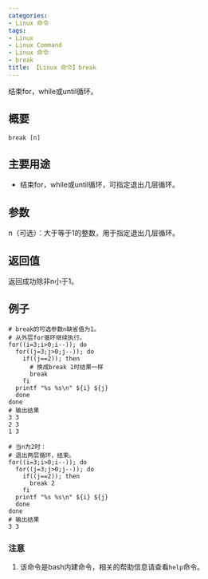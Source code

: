 ```yaml
---
categories:
- Linux 命令
tags:
- Linux
- Linux Command
- Linux 命令
- break
title: 【Linux 命令】break
---
```


结束for，while或until循环。

## 概要

```shell
break [n]
```

## 主要用途

- 结束for，while或until循环，可指定退出几层循环。


## 参数

n（可选）：大于等于1的整数，用于指定退出几层循环。

## 返回值

返回成功除非n小于1。

## 例子

```shell
# break的可选参数n缺省值为1。
# 从外层for循环继续执行。
for((i=3;i>0;i--)); do
  for((j=3;j>0;j--)); do
    if((j==2)); then
      # 换成break 1时结果一样
      break
    fi
  printf "%s %s\n" ${i} ${j}
  done
done
# 输出结果
3 3
2 3
1 3
```

```shell
# 当n为2时：
# 退出两层循环，结束。
for((i=3;i>0;i--)); do
  for((j=3;j>0;j--)); do
    if((j==2)); then
      break 2
    fi
  printf "%s %s\n" ${i} ${j}
  done
done
# 输出结果
3 3
```

### 注意

1. 该命令是bash内建命令，相关的帮助信息请查看`help`命令。


<!-- Linux命令行搜索引擎：https://jaywcjlove.github.io/linux-command/ -->

